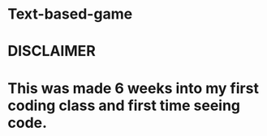 # Text-based-game
# **DISCLAIMER**
# This was made 6 weeks into my first coding class and first time seeing code.
